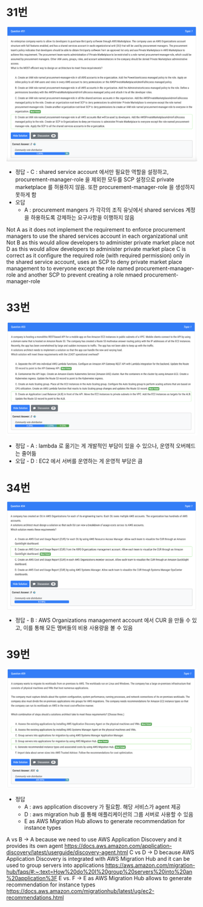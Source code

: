 # 31번

![image-20231221220752122](images/20231221_examtopic_sap_31-40/image-20231221220752122.png)

- 정답 - C : shared service account 에서만 필요한 역할을 설정하고, procurement-manager-role 을 제외한 모두를 SCP 설정으로 private marketplace 를 허용하지 않음. 또한 procurement-manager-role 을 생성하지 못하게 함
- 오답
  - A : procurement mangers 가 각각의 조직 유닛에서 shared services 계정을 하용하도록 강제하는 요구사항을 이행하지 않음

Not A as it does not implement the requirement to enforce procurement managers to use the shared services account in each organizational unit Not B as this would allow developers to administer private market place not D as this would allow developers to administer private market place C is correct as it configure the required role (with required permission) only in the shared service account, uses an SCP to deny private market place management to to everyone except the role named procurement-manager-role and another SCP to prevent creating a role nmaed procurement-manager-role

# 33번

![image-20231221221936910](images/20231221_examtopic_sap_31-40/image-20231221221936910.png)

- 정답 - A : lambda 로 옮기는 게 개발적인 부담이 있을 수 있으나, 운영적 오버헤드는 줄어듦
- 오답 - D : EC2 에서 서버를 운영하는 게 운영적 부담은 큼

# 34번

![image-20231221222220859](images/20231221_examtopic_sap_31-40/image-20231221222220859.png)

- 정답 - B : AWS Organizations management account 에서 CUR 을 만들 수 있고, 이를 통해 모든 멤버들의 비용 사용량을 볼 수 있음

# 39번

![image-20231221224158567](images/20231221_examtopic_sap_31-40/image-20231221224158567.png)

- 정답
  - A : aws application discovery 가 필요함. 해당 서비스가 agent 제공
  - D : aws migration hub 를 통해 애플리케이션의 그룹 서버로 사용할 수 있음
  - E as AWS Migration Hub allows to generate recommendation for instance types

A vs B -> A because we need to use AWS Application Discovery and it provides its own agent https://docs.aws.amazon.com/application-discovery/latest/userguide/discovery-agent.html C vs D -> D because AWS Application Discovery is integrated with AWS Migration Hub and it can be used to group servers into applications https://aws.amazon.com/migration-hub/faqs/#:~:text=How%20do%20I%20group%20servers%20into%20an%20application%3F E vs. F -> E as AWS Migration Hub allows to generate recommendation for instance types https://docs.aws.amazon.com/migrationhub/latest/ug/ec2-recommendations.html

